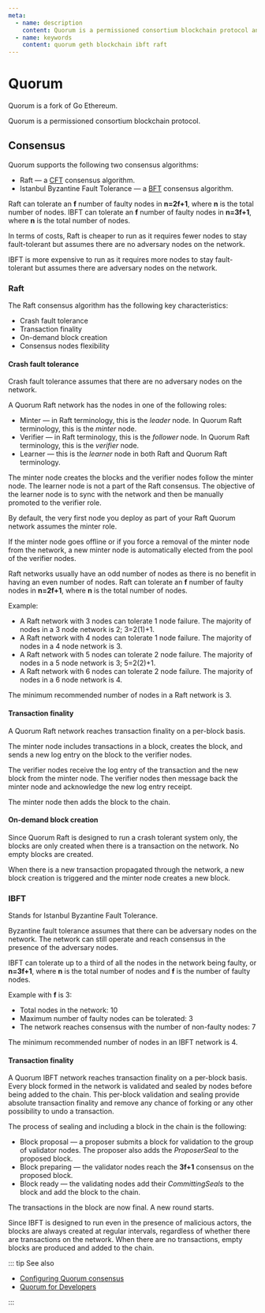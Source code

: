 ```yaml
---
meta:
  - name: description
    content: Quorum is a permissioned consortium blockchain protocol and is a fork of Go Ethereum (Geth). Learn how the Raft and IBFT consensus algorithms work.
  - name: keywords
    content: quorum geth blockchain ibft raft
---
```


# Quorum

Quorum is a fork of Go Ethereum.

Quorum is a permissioned consortium blockchain protocol.

## Consensus

Quorum supports the following two consensus algorithms:

* Raft — a [CFT](/glossary/cft) consensus algorithm.
* Istanbul Byzantine Fault Tolerance — a [BFT](/glossary/bft) consensus algorithm.

Raft can tolerate an **f** number of faulty nodes in **n=2f+1**, where **n** is the total number of nodes.
IBFT can tolerate an **f** number of faulty nodes in **n=3f+1**, where **n** is the total number of nodes.

In terms of costs, Raft is cheaper to run as it requires fewer nodes to stay fault-tolerant but assumes there are no adversary nodes on the network.

IBFT is more expensive to run as it requires more nodes to stay fault-tolerant but assumes there are adversary nodes on the network.

### Raft

The Raft consensus algorithm has the following key characteristics:

* Crash fault tolerance
* Transaction finality
* On-demand block creation
* Consensus nodes flexibility

#### Crash fault tolerance

Crash fault tolerance assumes that there are no adversary nodes on the network.

A Quorum Raft network has the nodes in one of the following roles:

* Minter — in Raft terminology, this is the *leader* node. In Quorum Raft terminology, this is the *minter* node.
* Verifier — in Raft terminology, this is the *follower* node. In Quorum Raft terminology, this is the *verifier* node.
* Learner — this is the *learner* node in both Raft and Quorum Raft terminology.

The minter node creates the blocks and the verifier nodes follow the minter node. The learner node is not a part of the Raft consensus. The objective of the learner node is to sync with the network and then be manually promoted to the verifier role.

By default, the very first node you deploy as part of your Raft Quorum network assumes the minter role.

If the minter node goes offline or if you force a removal of the minter node from the network, a new minter node is automatically elected from the pool of the verifier nodes.

Raft networks usually have an odd number of nodes as there is no benefit in having an even number of nodes. Raft can tolerate an **f** number of faulty nodes in **n=2f+1**, where **n** is the total number of nodes.

Example:

* A Raft network with 3 nodes can tolerate 1 node failure. The majority of nodes in a 3 node network is 2; 3=2(1)+1.
* A Raft network with 4 nodes can tolerate 1 node failure. The majority of nodes in a 4 node network is 3.
* A Raft network with 5 nodes can tolerate 2 node failure. The majority of nodes in a 5 node network is 3; 5=2(2)+1.
* A Raft network with 6 nodes can tolerate 2 node failure. The majority of nodes in a 6 node network is 4.

The minimum recommended number of nodes in a Raft network is 3.

#### Transaction finality

A Quorum Raft network reaches transaction finality on a per-block basis.

The minter node includes transactions in a block, creates the block, and sends a new log entry on the block to the verifier nodes.

The verifier nodes receive the log entry of the transaction and the new block from the minter node. The verifier nodes then message back the minter node and acknowledge the new log entry receipt.

The minter node then adds the block to the chain.

#### On-demand block creation

Since Quorum Raft is designed to run a crash tolerant system only, the blocks are only created when there is a transaction on the network. No empty blocks are created.

When there is a new transaction propagated through the network, a new block creation is triggered and the minter node creates a new block.

### IBFT

Stands for Istanbul Byzantine Fault Tolerance.

Byzantine fault tolerance assumes that there can be adversary nodes on the network. The network can still operate and reach consensus in the presence of the adversary nodes.

IBFT can tolerate up to a third of all the nodes in the network being faulty, or **n=3f+1**, where **n** is the total number of nodes and **f** is the number of faulty nodes.

Example with **f** is 3:

* Total nodes in the network: 10
* Maximum number of faulty nodes can be tolerated: 3
* The network reaches consensus with the number of non-faulty nodes: 7

The minimum recommended number of nodes in an IBFT network is 4.

#### Transaction finality

A Quorum IBFT network reaches transaction finality on a per-block basis. Every block formed in the network is validated and sealed by nodes before being added to the chain. This per-block validation and sealing provide absolute transaction finality and remove any chance of forking or any other possibility to undo a transaction.

The process of sealing and including a block in the chain is the following:

* Block proposal — a proposer submits a block for validation to the group of validator nodes. The proposer also adds the *ProposerSeal* to the proposed block.
* Block preparing — the validator nodes reach the **3f+1** consensus on the proposed block.
* Block ready — the validating nodes add their *CommittingSeals* to the block and add the block to the chain.

The transactions in the block are now final. A new round starts.

Since IBFT is designed to run even in the presence of malicious actors, the blocks are always created at regular intervals, regardless of whether there are transactions on the network. When there are no transactions, empty blocks are produced and added to the chain.

::: tip See also

* [Configuring Quorum consensus](/operations/quorum/configuring-consensus)
* <a href="https://www.goquorum.com/developers" rel="nofollow">Quorum for Developers</a>

:::
